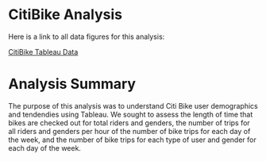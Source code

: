 # CitiBike Analysis

Here is a link to all data figures for this analysis:

[CitiBike Tableau Data](https://public.tableau.com/app/profile/michael.marone/viz/CitiBike_Challenge_16647958945100/Story1?publish=yes)

# Analysis Summary

The purpose of this analysis was to understand Citi Bike user demographics and tendendies using Tableau. We sought to assess the length of time that bikes are checked out for total riders and genders, the number of trips for all riders and genders per hour of the number of bike trips for each day of the week, and the number of bike trips for each type of user and gender for each day of the week.
